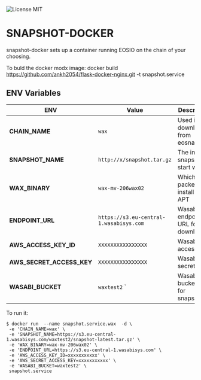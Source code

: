 ![License MIT](https://img.shields.io/badge/license-MIT-blue.svg)

# SNAPSHOT-DOCKER

snapshot-docker sets up a container running EOSIO on the chain of your choosing.


To buld the docker modx image:
docker build https://github.com/ankh2054/flask-docker-nginx.git -t snapshot.service

## ENV Variables

|ENV                       |Value                          |Description                                   |
|--------------------------|---------------------------------------|--------------------------------------|
|**CHAIN_NAME**            |`wax`                                  | Used in P2P download from eosnation  |
|**SNAPSHOT_NAME**         |`http://x/snapshot.tar.gz`             | The initial snapshot to start with   |
|**WAX_BINARY**            |`wax-mv-206wax02`                      | Which packe to install from APT      |
|**ENDPOINT_URL**          |`https://s3.eu-central-1.wasabisys.com`| Wasabi/S3 endpoint URL for downloads |
|**AWS_ACCESS_KEY_ID**     |`XXXXXXXXXXXXXXXX`                     | Wasabi/S3 access key        		  |
|**AWS_SECRET_ACCESS_KEY** |`XXXXXXXXXXXXXXXX`                     | Wasabi/S3 secret key 				  |
|**WASABI_BUCKET**         |`waxtest2`                     `       | Wasabi/S3 bucketname for snapshots   |

To run it:

    $ docker run  --name snapshot.service.wax  -d \
	 -e 'CHAIN_NAME=wax' \
	 -e 'SNAPSHOT_NAME=https://s3.eu-central-1.wasabisys.com/waxtest2/snapshot-latest.tar.gz' \
	 -e 'WAX_BINARY=wax-mv-206wax02' \
	 -e 'ENDPOINT_URL=https://s3.eu-central-1.wasabisys.com' \
	 -e 'AWS_ACCESS_KEY_ID=xxxxxxxxxxx' \
	 -e 'AWS_SECRET_ACCESS_KEY=xxxxxxxxxxx' \
	 -e 'WASABI_BUCKET=waxtest2' \
	 snapshot.service


